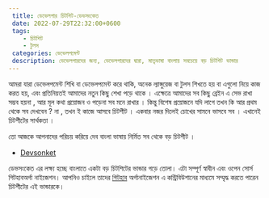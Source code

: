 ```yaml
---
 title: ডেভেলপার চিটশিট-ডেভসংকেত
 date: 2022-07-29T22:32:00+0600
 tags: 
    - চিটশিট
    - টুলস
 categories: ডেভেলপমেন্ট 
 description: ডেভেলপারদের জন্য, ডেভেলপারদের দ্বারা, মাতৃভাষা বাংলায় সবচেয়ে বড় চিটশিট ভান্ডার
---
```


 আমরা  যারা  ডেভেলপমেন্ট   শিখি বা  ডেভেলপমেন্ট করে থাকি, অনেক  ল্যাঙ্গুয়েজ  বা টুলস শিখতে হয় বা এগুলো  নিয়ে কাজ করত  হয়, এবং প্রতিনিয়তই আমাদের নতুন কিছু   শেখা পড়ে থাকে ।  এক্ষেত্রে  আমাদের  সব কিছু  ব্রেইন এ সেভ রাখা সম্ভব হয়না , আর  মূল  কথা  প্রয়োজন  ও পড়েনা সব মনে  রাখার  । কিন্তু  বিশেষ  প্রয়োজনে যদি  লাগে তখন  কি আর প্রথম থেকে   সব দেখবেন ?   না  , তখন ই  কাজে আসবে  চিটশীট  ।   একবার নজর  দিলেই   চোখের  সামনে ভাসবে  সব  ।  এখানেই চিটশীটের   সার্থকতা  ।

  তো আজকে আপনাদের পরিচয়  করিয়ে দেব  বাংলা ভাষায়   নির্মিত সব  থেকে  বড়  চিটশীট  ।

 - [Devsonket](https://devsonket.com/)

  ডেভসংকেত এর লক্ষ্য হচ্ছে বাংলাতে একটা বড় চিটশিটের ভান্ডার গড়ে তোলা। এটা সম্পূর্ণ স্বাধীন এবং ওপেন সোর্স গিটহাবঅর্গা নাইজেশন।
  আপনিও চাইলে তাদের [গিটহাব](https://github.com/devsonket/devsonket.github.io) অর্গানাইজেশন  এ  কন্ট্রিবিউশানের মাধ্যমে সম্মৃদ্ধ করতে পারেন চিটশীটের  এই ভান্ডারকে। 